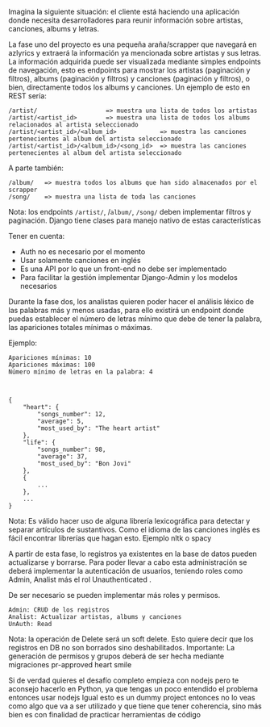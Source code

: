 Imagina la siguiente situación: el cliente está haciendo una 
aplicación donde necesita desarrolladores para reunir información sobre 
artistas, canciones, albums y letras. 

La fase uno del proyecto es una pequeña araña/scrapper que navegará en 
azlyrics y extraerá la información ya mencionada sobre artistas y sus letras. 
La información adquirida puede ser visualizada mediante simples endpoints de 
navegación, esto es endpoints para mostrar los artistas (paginación y filtros),
albums (paginación y filtros) y canciones (paginación y filtros), 
o bien, directamente todos los albums y canciones. 
Un ejemplo de esto en REST sería:

```
/artist/                   => muestra una lista de todos los artistas
/artist/<artist_id>        => muestra una lista de todos los albums relacionados al artista seleccionado
/artist/<artist_id>/<album_id>            => muestra las canciones pertenecientes al album del artista seleccionado
/artist/<artist_id>/<album_id>/<song_id>  => muestra las canciones pertenecientes al album del artista seleccionado
```
A parte también:
```
/album/   => muestra todos los albums que han sido almacenados por el scrapper
/song/    => muestra una lista de toda las canciones
```
Nota: los endpoints ```/artist/```, /```album/```, ```/song/``` 
deben implementar filtros y paginación. Django tiene clases para manejo nativo de estas características

Tener en cuenta:
- Auth no es necesario por el momento
- Usar solamente canciones en inglés
- Es una API por lo que un front-end no debe ser implementado
- Para facilitar la gestión implementar Django-Admin y los modelos necesarios


Durante la fase dos, los analistas quieren poder hacer el análisis léxico 
de las palabras más y menos usadas, para ello existirá un 
endpoint donde puedas establecer el número de letras mínimo que debe de tener 
la palabra, las apariciones totales mínimas o máximas. 

Ejemplo:

```
Apariciones mínimas: 10
Apariciones máximas: 100
Número mínimo de letras en la palabra: 4



{
    "heart": {
        "songs_number": 12,
        "average": 5,
        "most_used_by": "The heart artist"
    },
    "life": {
        "songs_number": 98,
        "average": 37,
        "most_used_by": "Bon Jovi"
    },
    {
        ...
    },
    ...
}
```
Nota: Es válido hacer uso de alguna librería lexicográfica para detectar 
y separar artículos de sustantivos. 
Como el idioma de las canciones inglés es fácil encontrar librerías que hagan 
esto. Ejemplo nltk o spacy

A partir de esta fase, lo registros ya existentes en la base de datos pueden 
actualizarse y borrarse. 
Para poder llevar a cabo esta administración se deberá implementar la 
autenticación de usuarios, 
teniendo roles como Admin, Analist más el rol Unauthenticated . 

De ser necesario se pueden implementar más roles y permisos.
```
Admin: CRUD de los registros
Analist: Actualizar artistas, albums y canciones
UnAuth: Read
```

Nota: la operación de Delete será un soft delete. Esto quiere decir que los registros en DB no son borrados sino deshabilitados.
Importante: La generación de permisos y grupos deberá de ser hecha mediante migraciones
pr-approved
heart
smile


Si de verdad quieres el desafío completo empieza con nodejs 
pero te aconsejo hacerlo en Python, 
ya que tengas un poco entendido el problema entonces usar nodejs
Igual esto es un dummy project entonces no lo veas como algo que va a ser 
utilizado y que tiene que tener coherencia, sino más bien es con 
finalidad de practicar herramientas de código
